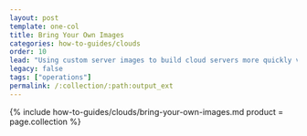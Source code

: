 ```yaml
---
layout: post
template: one-col
title: Bring Your Own Images
categories: how-to-guides/clouds
order: 10
lead: "Using custom server images to build cloud servers more quickly via Cloud 66"
legacy: false
tags: ["operations"]
permalink: /:collection/:path:output_ext
---
```


{% include how-to-guides/clouds/bring-your-own-images.md  product = page.collection %}
